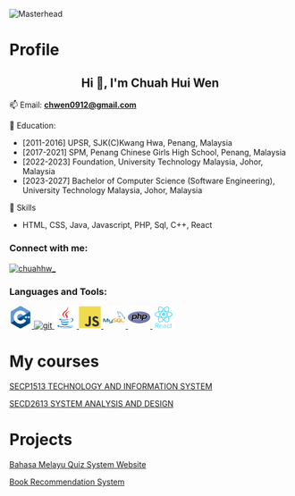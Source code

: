 ![Masterhead](https://previews.123rf.com/images/karpenkoilia/karpenkoilia1806/karpenkoilia180600011/102988806-vector-line-web-concept-for-programming-linear-web-banner-for-coding.jpg)
<h1 align="left">Profile</h1>
<h2 align="center">Hi 👋, I'm Chuah Hui Wen</h2>

📫 Email: **chwen0912@gmail.com**

🔭 Education:

- [2011-2016] UPSR, SJK(C)Kwang Hwa, Penang, Malaysia
- [2017-2021] SPM, Penang Chinese Girls High School, Penang, Malaysia
- [2022-2023] Foundation, University Technology Malaysia, Johor, Malaysia
- [2023-2027] Bachelor of Computer Science (Software Engineering), University Technology Malaysia, Johor, Malaysia

🌱 Skills 
- HTML, CSS, Java, Javascript, PHP, Sql, C++, React

<h3 align="left">Connect with me:</h3>
<p align="left">
<a href="https://instagram.com/chuahhw_" target="blank"><img align="center" src="https://raw.githubusercontent.com/rahuldkjain/github-profile-readme-generator/master/src/images/icons/Social/instagram.svg" alt="chuahhw_" height="30" width="40" /></a>
</p>

<h3 align="left">Languages and Tools:</h3>
<p align="left"> <a href="https://www.w3schools.com/cpp/" target="_blank" rel="noreferrer"> <img src="https://raw.githubusercontent.com/devicons/devicon/master/icons/cplusplus/cplusplus-original.svg" alt="cplusplus" width="40" height="40"/> </a>  <a href="https://git-scm.com/" target="_blank" rel="noreferrer"> <img src="https://www.vectorlogo.zone/logos/git-scm/git-scm-icon.svg" alt="git" width="40" height="40"/> </a> <a href="https://www.java.com" target="_blank" rel="noreferrer"> <img src="https://raw.githubusercontent.com/devicons/devicon/master/icons/java/java-original.svg" alt="java" width="40" height="40"/> </a> <a href="https://developer.mozilla.org/en-US/docs/Web/JavaScript" target="_blank" rel="noreferrer"> <img src="https://raw.githubusercontent.com/devicons/devicon/master/icons/javascript/javascript-original.svg" alt="javascript" width="40" height="40"/> </a> <a href="https://www.mysql.com/" target="_blank" rel="noreferrer"> <img src="https://raw.githubusercontent.com/devicons/devicon/master/icons/mysql/mysql-original-wordmark.svg" alt="mysql" width="40" height="40"/> </a> <a href="https://www.php.net" target="_blank" rel="noreferrer"> <img src="https://raw.githubusercontent.com/devicons/devicon/master/icons/php/php-original.svg" alt="php" width="40" height="40"/> </a> <a href="https://reactjs.org/" target="_blank" rel="noreferrer"> <img src="https://raw.githubusercontent.com/devicons/devicon/master/icons/react/react-original-wordmark.svg" alt="react" width="40" height="40"/> </a> </p>

<h1 align="left">My courses</h2>
<p><a href="https://github.com/chuahhw/TIS" style="font-size=100px " > SECP1513 TECHNOLOGY AND INFORMATION SYSTEM</a></p>

<p><a href="https://github.com/chuahhw/Project1_SAD_20232024" style="font-size=100px " > SECD2613 SYSTEM ANALYSIS AND DESIGN</a></p>

<h1>Projects</h1>
<p><a href=> Bahasa Melayu Quiz System Website</p>
<p><a href=> Book Recommendation System</p>
